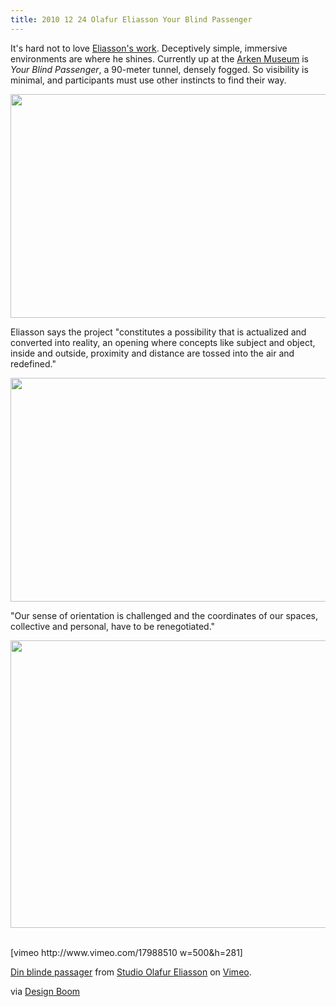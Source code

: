 ```yaml
---
title: 2010 12 24 Olafur Eliasson Your Blind Passenger
---
```


<p>It's hard not to love <a href="http://www.olafureliasson.net/">Eliasson's work</a>. Deceptively simple, immersive environments are where he shines. Currently up at the <a href="http://www.arken.dk/content/us">Arken Museum</a> is <em>Your Blind Passenger</em>, a 90-meter tunnel, densely fogged. So visibility is minimal, and participants must use other instincts to find their way.</p>
<p><a href="http://ablersite.files.wordpress.com/2010/12/yourblindpassenger02.jpg"><img class="alignnone size-full wp-image-4075" title="yourblindpassenger02" src="{{ site.baseurl }}/uploads/yourblindpassenger02.jpg" alt="" width="640" height="358" /></a></p>
<p>Eliasson says the project "constitutes a possibility that is actualized and converted into reality, an opening where concepts like subject and object, inside and outside, proximity and distance are tossed into the air and redefined."</p>
<p><a href="http://ablersite.files.wordpress.com/2010/12/yourblindpassenger03.jpg"><img class="alignnone size-full wp-image-4076" title="yourblindpassenger03" src="{{ site.baseurl }}/uploads/yourblindpassenger03.jpg" alt="" width="640" height="358" /></a></p>
<p>"Our sense of orientation is challenged and the coordinates of our spaces, collective and personal, have to be renegotiated."</p>
<p><a href="http://ablersite.files.wordpress.com/2010/12/yourblindpassenger04.jpg"><img class="alignnone size-full wp-image-4077" title="yourblindpassenger04" src="{{ site.baseurl }}/uploads/yourblindpassenger04.jpg" alt="" width="640" height="460" /></a></p>
<p>&nbsp;<br />
[vimeo http://www.vimeo.com/17988510 w=500&h=281]
<p><a href="http://vimeo.com/17988510">Din blinde passager</a> from <a href="http://vimeo.com/user3990392">Studio Olafur Eliasson</a> on <a href="http://vimeo.com">Vimeo</a>.</p>
<p>via <a href="http://www.designboom.com/weblog/cat/10/view/12642/olafur-eliasson-your-blind-passenger.html">Design Boom</a></p>
